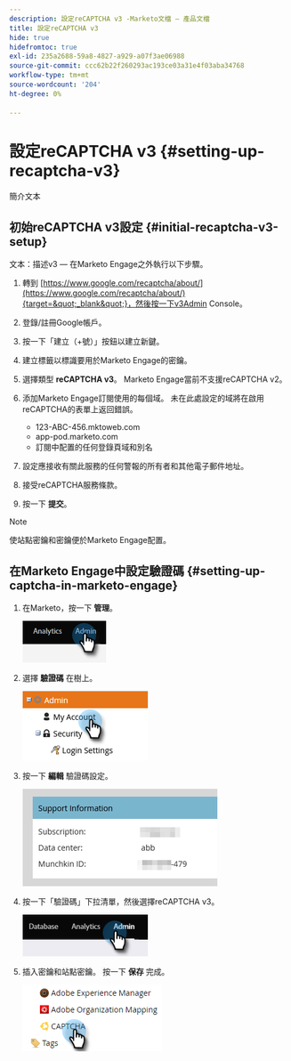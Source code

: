 ```yaml
---
description: 設定reCAPTCHA v3 -Marketo文檔 — 產品文檔
title: 設定reCAPTCHA v3
hide: true
hidefromtoc: true
exl-id: 235a2688-59a8-4827-a929-a07f3ae06988
source-git-commit: ccc62b22f260293ac193ce03a31e4f03aba34768
workflow-type: tm+mt
source-wordcount: '204'
ht-degree: 0%

---
```


# 設定reCAPTCHA v3 {#setting-up-recaptcha-v3}

簡介文本

## 初始reCAPTCHA v3設定 {#initial-recaptcha-v3-setup}

文本：描述v3 — 在Marketo Engage之外執行以下步驟。

1. 轉到 [https://www.google.com/recaptcha/about/](https://www.google.com/recaptcha/about/){target=&quot;_blank&quot;}，然後按一下v3Admin Console。

1. 登錄/註冊Google帳戶。

1. 按一下「建立（+號）」按鈕以建立新鍵。

1. 建立標籤以標識要用於Marketo Engage的密鑰。

1. 選擇類型 **reCAPTCHA v3**。 Marketo Engage當前不支援reCAPTCHA v2。

1. 添加Marketo Engage訂閱使用的每個域。 未在此處設定的域將在啟用reCAPTCHA的表單上返回錯誤。

   * 123-ABC-456.mktoweb.com
   * app-pod.marketo.com
   * 訂閱中配置的任何登錄頁域和別名

1. 設定應接收有關此服務的任何警報的所有者和其他電子郵件地址。

1. 接受reCAPTCHA服務條款。

1. 按一下 **提交**。

>[!NOTE]
>
>使站點密鑰和密鑰便於Marketo Engage配置。

## 在Marketo Engage中設定驗證碼 {#setting-up-captcha-in-marketo-engage}

1. 在Marketo，按一下 **管理**。

   ![](assets/setting-up-recaptcha-v3-1.png)

1. 選擇 **驗證碼** 在樹上。

   ![](assets/setting-up-recaptcha-v3-2.png)

1. 按一下 **編輯** 驗證碼設定。

   ![](assets/setting-up-recaptcha-v3-3.png)

1. 按一下「驗證碼」下拉清單，然後選擇reCAPTCHA v3。

   ![](assets/setting-up-recaptcha-v3-4.png)

1. 插入密鑰和站點密鑰。 按一下 **保存** 完成。

   ![](assets/setting-up-recaptcha-v3-5.png)
